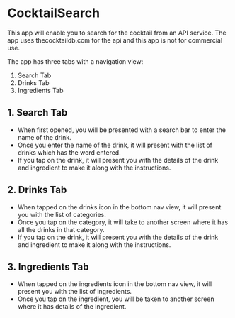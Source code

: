 # CocktailSearch

This app will enable you to search for the cocktail from an API service. 
The app uses thecocktaildb.com for the api and this app is not for commercial use.

The app has three tabs with a navigation view:

<ol>

<li>Search Tab</li>
<li>Drinks Tab</li>
<li>Ingredients Tab</li>

</ol>


<h2>1. Search Tab</h2>

<ul>
<li>When first opened, you will be presented with a search bar to enter the name of the drink.</li>
<li>Once you enter the name of the drink, it will present with the list of drinks which has the word entered.</li>
<li>If you tap on the drink, it will present you with the details of the drink and ingredient to make it along with the instructions.</li>
</ul>
<h2>2. Drinks Tab</h2>
<ul>
<li>When tapped on the drinks icon in the bottom nav view, it will present you with the list of categories.</li>
<li>Once you tap on the category, it will take to another screen where it has all the drinks in that category.</li>
<li>If you tap on the drink, it will present you with the details of the drink and ingredient to make it along with the instructions.</li>
</ul>
<h2>3. Ingredients Tab</h2>
<ul>
<li>When tapped on the ingredients icon in the bottom nav view, it will present you with the list of ingredients.</li>
  <li>Once you tap on the ingredient, you will be taken to another screen where it has details of the ingredient.</li>
</ul>
